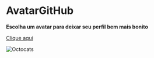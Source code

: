 # AvatarGitHub

 **Escolha um avatar para deixar seu perfil bem mais bonito**
 
 [Clique aqui](https://octodex.github.com/)
 
 
![Octocats](https://octodex.github.com/images/OctoAsians_dex_Full.png)
